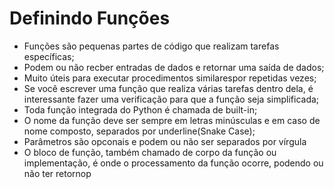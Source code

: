 # Definindo Funções

- Funções são pequenas partes de código que realizam tarefas específicas;
- Podem ou não recber entradas de dados e retornar uma saída de dados;
- Muito úteis para executar procedimentos similarespor repetidas vezes;
- Se você escrever uma função que realiza várias tarefas dentro dela, é interessante 
fazer uma verificação para que a função seja simplificada;
- Toda função integrada do Python é chamada de built-in;
- O nome da função deve ser sempre em letras minúsculas e em caso de nome composto, 
separados por underline(Snake Case);
- Parâmetros são opconais e podem ou não ser separados por vírgula
- O bloco de função, também chamado de corpo da função ou implementação, é onde 
o processamento da função ocorre, podendo ou não ter retornop